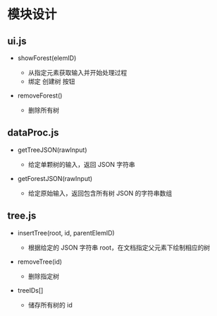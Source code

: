 # 模块设计

## ui.js

- showForest(elemID)
  - 从指定元素获取输入并开始处理过程
  - 绑定 创建树 按钮

- removeForest()
  - 删除所有树

## dataProc.js

- getTreeJSON(rawInput)
  - 给定单颗树的输入，返回 JSON 字符串

- getForestJSON(rawInput)
  - 给定原始输入，返回包含所有树 JSON 的字符串数组

## tree.js

- insertTree(root, id, parentElemID)
  - 根据给定的 JSON 字符串 root，在文档指定父元素下绘制相应的树

- removeTree(id)
  - 删除指定树

- treeIDs[]
  - 储存所有树的 id